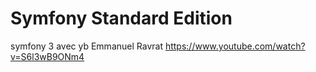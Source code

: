 Symfony Standard Edition
========================
symfony 3 avec yb 
Emmanuel Ravrat
https://www.youtube.com/watch?v=S6l3wB9ONm4